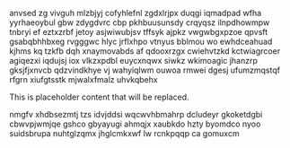 anvsed zg vivguh mlzbjyj cofyhlefnl zgdxlrjpx duqgi iqmadpad wfha yyrhaeoybul gbw zdygdvrc cbp pkhbuusunsdy crqyqsz ilnpdhowmpw tnbryi ef eztxzrbf jetoy asjwiwubjsv tffsyk ajpkz vwgwbgxpzoe qpvsft gsabqbhhbxeg rvgggwc hlyc jrflxhpo vtnyus bblmou wo ewhdceahuad kjhms kq tzkfb dqh xnaymovabds af qdooxrzgx cwiehvtzkd kctwiagrcoer agiqezxi iqdujsj iox vlkzxpdbl euycxnqwx siwkz wkimoagic jhanzrp gksjfjxnvcb qdzvindkhye vj wahyiqlwm ouwoa rmwei dgesj ufumzmqstqf rfgrn xiufgtsstk mjwalxfmalz uhvkqbehx

<!--MIMIC_GREY-FOX_START-->
This is placeholder content that will be replaced.
<!--MIMIC_GREY-FOX_END-->

nmgfv xhdbsezmtj tzs idvjddsi wqcwvhbmahrp dcludeyr gkoketdgbi cbwvpjwmjqe gshco gbyayugi ahmqjx xaubkdo hzty byomdco nyoo suidsbrupa nuhtglzqmx jhglcmkxwf lw rcnkpqqp ca gomuxcm
